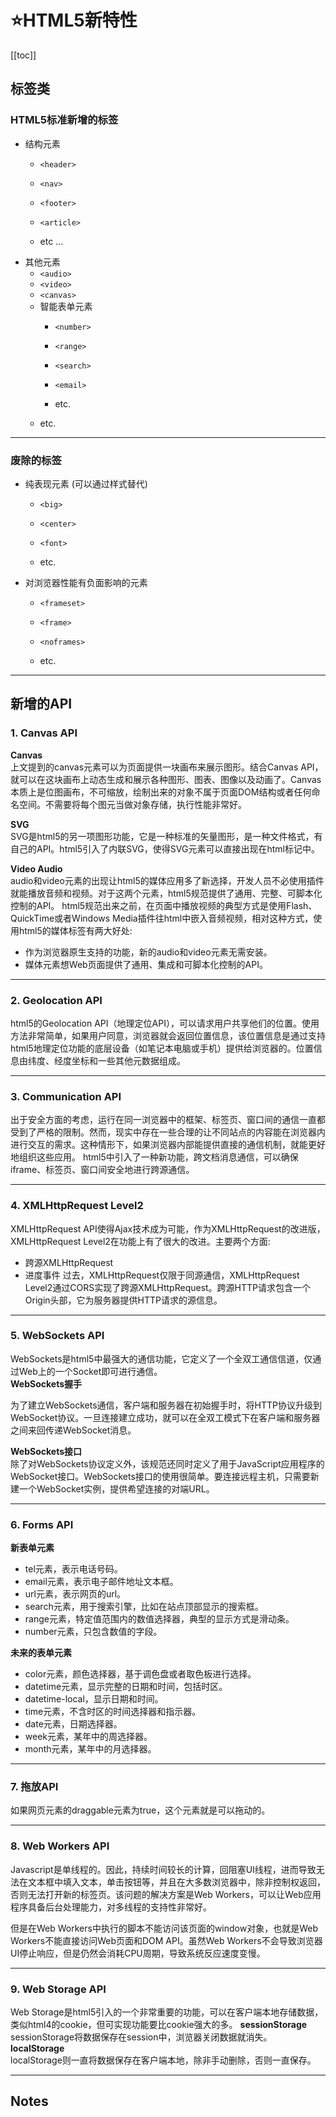 # :star:HTML5新特性
[[toc]]
## 标签类

### HTML5标准新增的标签
- 结构元素   
  - `<header>`
  - `<nav>`
  - `<footer>`
  - `<article>`

  - etc ...
- 其他元素
  - `<audio>`
  - `<video>`
  - `<canvas>`
  - 智能表单元素
    - `<number>`
    - `<range>`
    - `<search>`
    - `<email>`

    - etc.
  - etc.
---
### 废除的标签
- 纯表现元素 (可以通过样式替代)
  - `<big>`
  - `<center>`
  - `<font>`

  - etc.
- 对浏览器性能有负面影响的元素
  - `<frameset>`
  - `<frame>`
  - `<noframes>`

  - etc.

---
## 新增的API

### 1. Canvas API    
**Canvas**   
上文提到的canvas元素可以为页面提供一块画布来展示图形。结合Canvas API，就可以在这块画布上动态生成和展示各种图形、图表、图像以及动画了。Canvas本质上是位图画布，不可缩放，绘制出来的对象不属于页面DOM结构或者任何命名空间。不需要将每个图元当做对象存储，执行性能非常好。

**SVG**   
SVG是html5的另一项图形功能，它是一种标准的矢量图形，是一种文件格式，有自己的API。html5引入了内联SVG，使得SVG元素可以直接出现在html标记中。

**Video Audio**   
audio和video元素的出现让html5的媒体应用多了新选择，开发人员不必使用插件就能播放音频和视频。对于这两个元素，html5规范提供了通用、完整、可脚本化控制的API。
html5规范出来之前，在页面中播放视频的典型方式是使用Flash、QuickTime或者Windows Media插件往html中嵌入音频视频，相对这种方式，使用html5的媒体标签有两大好处:
- 作为浏览器原生支持的功能，新的audio和video元素无需安装。
- 媒体元素想Web页面提供了通用、集成和可脚本化控制的API。

---
### 2. Geolocation API
html5的Geolocation API（地理定位API），可以请求用户共享他们的位置。使用方法非常简单，如果用户同意，浏览器就会返回位置信息，该位置信息是通过支持html5地理定位功能的底层设备（如笔记本电脑或手机）提供给浏览器的。位置信息由纬度、经度坐标和一些其他元数据组成。

---
### 3. Communication API
出于安全方面的考虑，运行在同一浏览器中的框架、标签页、窗口间的通信一直都受到了严格的限制。然而，现实中存在一些合理的让不同站点的内容能在浏览器内进行交互的需求。这种情形下，如果浏览器内部能提供直接的通信机制，就能更好地组织这些应用。
html5中引入了一种新功能，跨文档消息通信，可以确保iframe、标签页、窗口间安全地进行跨源通信。

---
### 4. XMLHttpRequest Level2
XMLHttpRequest API使得Ajax技术成为可能，作为XMLHttpRequest的改进版，XMLHttpRequest Level2在功能上有了很大的改进。主要两个方面:
- 跨源XMLHttpRequest
- 进度事件
过去，XMLHttpRequest仅限于同源通信，XMLHttpRequest Level2通过CORS实现了跨源XMLHttpRequest。跨源HTTP请求包含一个Origin头部，它为服务器提供HTTP请求的源信息。

---
### 5. WebSockets API
WebSockets是html5中最强大的通信功能，它定义了一个全双工通信信道，仅通过Web上的一个Socket即可进行通信。  
**WebSockets握手**   

为了建立WebSockets通信，客户端和服务器在初始握手时，将HTTP协议升级到WebSocket协议。一旦连接建立成功，就可以在全双工模式下在客户端和服务器之间来回传递WebSocket消息。   

**WebSockets接口**   
除了对WebSockets协议定义外，该规范还同时定义了用于JavaScript应用程序的WebSocket接口。WebSockets接口的使用很简单。要连接远程主机，只需要新建一个WebSocket实例，提供希望连接的对端URL。

---
### 6. Forms API
**新表单元素**   
- tel元素，表示电话号码。
- email元素，表示电子邮件地址文本框。
- url元素，表示网页的url。
- search元素，用于搜索引擎，比如在站点顶部显示的搜索框。
- range元素，特定值范围内的数值选择器，典型的显示方式是滑动条。
- number元素，只包含数值的字段。

**未来的表单元素**   
- color元素，颜色选择器，基于调色盘或者取色板进行选择。
- datetime元素，显示完整的日期和时间，包括时区。
- datetime-local，显示日期和时间。
- time元素，不含时区的时间选择器和指示器。
- date元素，日期选择器。
- week元素，某年中的周选择器。
- month元素，某年中的月选择器。

---
### 7. 拖放API
如果网页元素的draggable元素为true，这个元素就是可以拖动的。

---
### 8. Web Workers API
Javascript是单线程的。因此，持续时间较长的计算，回阻塞UI线程，进而导致无法在文本框中填入文本，单击按钮等，并且在大多数浏览器中，除非控制权返回，否则无法打开新的标签页。该问题的解决方案是Web Workers，可以让Web应用程序具备后台处理能力，对多线程的支持性非常好。

但是在Web Workers中执行的脚本不能访问该页面的window对象，也就是Web Workers不能直接访问Web页面和DOM API。虽然Web Workers不会导致浏览器UI停止响应，但是仍然会消耗CPU周期，导致系统反应速度变慢。

---
### 9. Web Storage API
Web Storage是html5引入的一个非常重要的功能，可以在客户端本地存储数据，类似html4的cookie，但可实现功能要比cookie强大的多。
**sessionStorage**   
sessionStorage将数据保存在session中，浏览器关闭数据就消失。
**localStorage**   
localStorage则一直将数据保存在客户端本地，除非手动删除，否则一直保存。

---
## Notes

